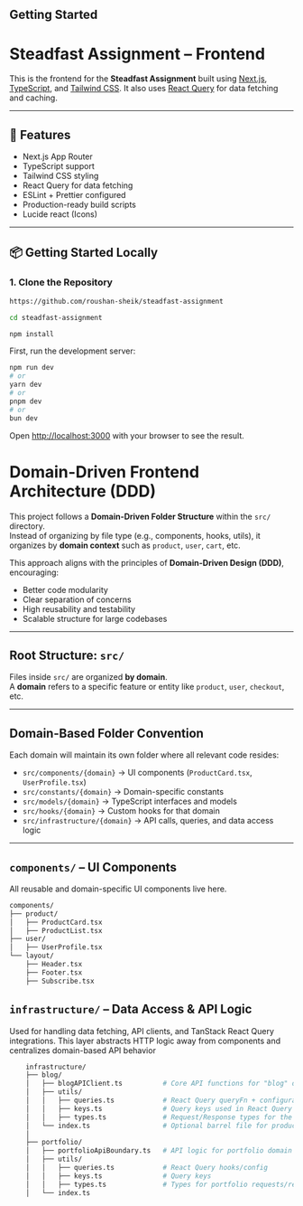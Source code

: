 ## Getting Started

# Steadfast Assignment – Frontend

<!-- 🌐 **Live Demo**: [https:// -sepia.vercel.app/](https:// -sepia.vercel.app/) -->

This is the frontend for the **Steadfast Assignment** built using [Next.js](https://nextjs.org/), [TypeScript](https://www.typescriptlang.org/), and [Tailwind CSS](https://tailwindcss.com/). It also uses [React Query](https://tanstack.com/query/latest) for data fetching and caching.

---

## 🚀 Features

- Next.js App Router
- TypeScript support
- Tailwind CSS styling
- React Query for data fetching
- ESLint + Prettier configured
- Production-ready build scripts
- Lucide react (Icons)

---

## 📦 Getting Started Locally

### 1. Clone the Repository

```bash
https://github.com/roushan-sheik/steadfast-assignment
```

```bash
cd steadfast-assignment
```

```bash
npm install
```

First, run the development server:

```bash
npm run dev
# or
yarn dev
# or
pnpm dev
# or
bun dev
```

Open [http://localhost:3000](http://localhost:3000) with your browser to see the result.

# Domain-Driven Frontend Architecture (DDD)

This project follows a **Domain-Driven Folder Structure** within the `src/` directory.  
Instead of organizing by file type (e.g., components, hooks, utils), it organizes by **domain context** such as `product`, `user`, `cart`, etc.

This approach aligns with the principles of **Domain-Driven Design (DDD)**, encouraging:

- Better code modularity
- Clear separation of concerns
- High reusability and testability
- Scalable structure for large codebases

---

## Root Structure: `src/`

Files inside `src/` are organized **by domain**.  
A **domain** refers to a specific feature or entity like `product`, `user`, `checkout`, etc.

---

## Domain-Based Folder Convention

Each domain will maintain its own folder where all relevant code resides:

- `src/components/{domain}` → UI components (`ProductCard.tsx`, `UserProfile.tsx`)
- `src/constants/{domain}` → Domain-specific constants
- `src/models/{domain}` → TypeScript interfaces and models
- `src/hooks/{domain}` → Custom hooks for that domain
- `src/infrastructure/{domain}` → API calls, queries, and data access logic

---

## `components/` – UI Components

All reusable and domain-specific UI components live here.

```bash
components/
├── product/
│   ├── ProductCard.tsx
│   ├── ProductList.tsx
├── user/
│   ├── UserProfile.tsx
└── layout/
    ├── Header.tsx
    ├── Footer.tsx
    ├── Subscribe.tsx
```

## `infrastructure/` – Data Access & API Logic

Used for handling data fetching, API clients, and TanStack React Query integrations.
This layer abstracts HTTP logic away from components and centralizes domain-based API behavior

```bash
    infrastructure/
    ├── blog/
    │   ├── blogAPIClient.ts          # Core API functions for "blog" domain
    │   ├── utils/
    │   │   ├── queries.ts            # React Query queryFn + configuration
    │   │   ├── keys.ts               # Query keys used in React Query
    │   │   ├── types.ts              # Request/Response types for the product API
    │   └── index.ts                  # Optional barrel file for product infrastructure
    │
    ├── portfolio/
    │   ├── portfolioApiBoundary.ts   # API logic for portfolio domain
    │   ├── utils/
    │   │   ├── queries.ts            # React Query hooks/config
    │   │   ├── keys.ts               # Query keys
    │   │   ├── types.ts              # Types for portfolio requests/responses
    │   └── index.ts
```
